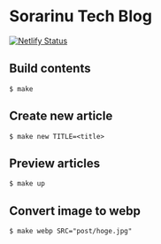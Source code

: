 # Sorarinu Tech Blog

[![Netlify Status](https://api.netlify.com/api/v1/badges/15ec1878-41e9-40d0-87a1-452da19b1f8d/deploy-status)](https://app.netlify.com/sites/stoic-carson-312955/deploys)

## Build contents

```
$ make
```

## Create new article

```
$ make new TITLE=<title>
```

## Preview articles

```
$ make up
```

## Convert image to webp

```
$ make webp SRC="post/hoge.jpg"
```